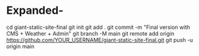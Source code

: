 # Expanded-

cd giant-static-site-final
git init
git add .
git commit -m "Final version with CMS + Weather + Admin"
git branch -M main
git remote add origin https://github.com/YOUR_USERNAME/giant-static-site-final.git
git push -u origin main

